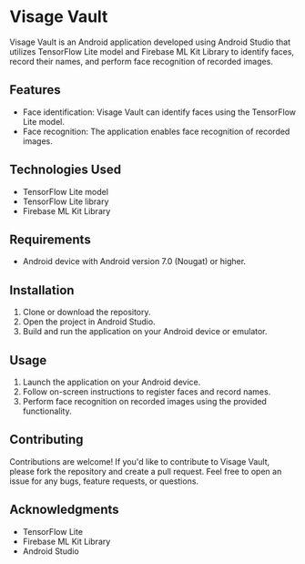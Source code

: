 # Visage Vault

Visage Vault is an Android application developed using Android Studio that utilizes TensorFlow Lite model and Firebase ML Kit Library to identify faces, record their names, and perform face recognition of recorded images.

## Features

- Face identification: Visage Vault can identify faces using the TensorFlow Lite model.
- Face recognition: The application enables face recognition of recorded images.

## Technologies Used

- TensorFlow Lite model
- TensorFlow Lite library
- Firebase ML Kit Library

## Requirements

- Android device with Android version 7.0 (Nougat) or higher.

## Installation

1. Clone or download the repository.
2. Open the project in Android Studio.
3. Build and run the application on your Android device or emulator.

## Usage

1. Launch the application on your Android device.
2. Follow on-screen instructions to register faces and record names.
3. Perform face recognition on recorded images using the provided functionality.

## Contributing

Contributions are welcome! If you'd like to contribute to Visage Vault, please fork the repository and create a pull request. Feel free to open an issue for any bugs, feature requests, or questions.

## Acknowledgments

- TensorFlow Lite
- Firebase ML Kit Library
- Android Studio
